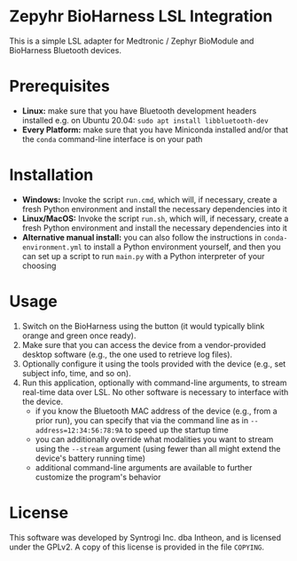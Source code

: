 Zepyhr BioHarness LSL Integration
=================================

This is a simple LSL adapter for Medtronic / Zephyr BioModule and BioHarness 
Bluetooth devices. 

Prerequisites
============

- **Linux:** make sure that you have Bluetooth development headers installed
  e.g. on Ubuntu 20.04: `sudo apt install libbluetooth-dev`
- **Every Platform:** make sure that you have Miniconda installed and/or that the
  `conda` command-line interface is on your path 

Installation
============

- **Windows:** Invoke the script `run.cmd`, which will, if necessary, create a fresh Python 
  environment and install the necessary dependencies into it
- **Linux/MacOS:** Invoke the script `run.sh`, which will, if necessary, create a fresh Python 
  environment and install the necessary dependencies into it
- **Alternative manual install:** you can also follow the instructions in `conda-environment.yml` to install a 
  Python environment yourself, and then you can set up a script to run `main.py` 
  with a Python interpreter of your choosing


Usage
=====

1. Switch on the BioHarness using the button (it would typically blink orange and 
  green once ready).
2. Make sure that you can access the device from a vendor-provided desktop software
  (e.g., the one used to retrieve log files). 
3. Optionally configure it using the tools provided with the device
  (e.g., set subject info, time, and so on).
4. Run this application, optionally with command-line arguments, to stream
  real-time data over LSL. No other software is necessary to interface with the 
  device.
    - if you know the Bluetooth MAC address of the device (e.g., from a prior run),
      you can specify that via the command line as in `--address=12:34:56:78:9A` to 
      speed up the startup time
    - you can additionally override what modalities you want to stream using the 
      `--stream` argument (using fewer than all might extend the device's battery
      running time)
    - additional command-line arguments are available to further customize the
      program's behavior
    
License
=======

This software was developed by Syntrogi Inc. dba Intheon, and is licensed under 
the GPLv2. A copy of this license is provided in the file `COPYING`. 
